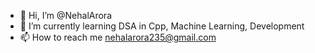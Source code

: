 - 👋 Hi, I’m @NehalArora
- 🌱 I’m currently learning DSA in Cpp, Machine Learning, Development
- 📫 How to reach me nehalarora235@gmail.com

<!---
NehalArora/NehalArora is a ✨ special ✨ repository because its `README.md` (this file) appears on your GitHub profile.
You can click the Preview link to take a look at your changes.
--->
